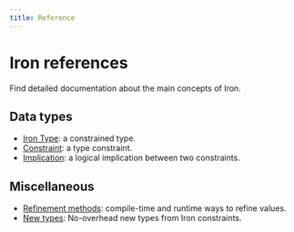 ```yaml
---
title: Reference
---
```


# Iron references

Find detailed documentation about the main concepts of Iron.

## Data types

- [Iron Type](iron-type.md): a constrained type.
- [Constraint](constraint.md): a type constraint.
- [Implication](implication.md): a logical implication between two constraints.

## Miscellaneous

- [Refinement methods](refinement.md): compile-time and runtime ways to refine values.
- [New types](newtypes.md): No-overhead new types from Iron constraints.